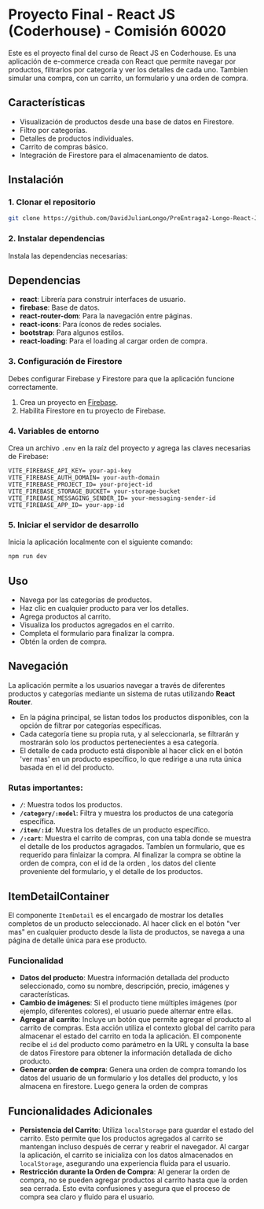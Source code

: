# Proyecto Final - React JS (Coderhouse) - Comisión 60020

Este es el proyecto final del curso de React JS en Coderhouse. Es una aplicación de e-commerce creada con React que permite navegar por productos, filtrarlos por categoría y ver los detalles de cada uno. Tambien simular una compra, con un carrito, un formulario y una orden de compra.

## Características

- Visualización de productos desde una base de datos en Firestore.
- Filtro por categorías.
- Detalles de productos individuales.
- Carrito de compras básico.
- Integración de Firestore para el almacenamiento de datos.

## Instalación

### 1. Clonar el repositorio

```bash
git clone https://github.com/DavidJulianLongo/PreEntraga2-Longo-React-JS-coderhouse.git
```

### 2. Instalar dependencias

Instala las dependencias necesarias:

## Dependencias

- **react**: Librería para construir interfaces de usuario.
- **firebase**: Base de datos.
- **react-router-dom**: Para la navegación entre páginas.
- **react-icons**: Para íconos de redes sociales.
- **bootstrap**: Para algunos estilos.
- **react-loading**: Para el loading al cargar orden de compra.


### 3. Configuración de Firestore

Debes configurar Firebase y Firestore para que la aplicación funcione correctamente.

1. Crea un proyecto en [Firebase](https://firebase.google.com/).
2. Habilita Firestore en tu proyecto de Firebase.

### 4. Variables de entorno

Crea un archivo `.env` en la raíz del proyecto y agrega las claves necesarias de Firebase:

```
VITE_FIREBASE_API_KEY= your-api-key
VITE_FIREBASE_AUTH_DOMAIN= your-auth-domain
VITE_FIREBASE_PROJECT_ID= your-project-id
VITE_FIREBASE_STORAGE_BUCKET= your-storage-bucket
VITE_FIREBASE_MESSAGING_SENDER_ID= your-messaging-sender-id
VITE_FIREBASE_APP_ID= your-app-id
```

### 5. Iniciar el servidor de desarrollo

Inicia la aplicación localmente con el siguiente comando:

```bash
npm run dev
```


## Uso

- Navega por las categorías de productos.
- Haz clic en cualquier producto para ver los detalles.
- Agrega productos al carrito.
- Visualiza los productos agregados en el carrito.
- Completa el formulario para finalizar la compra.
- Obtén la orden de compra.


## Navegación

La aplicación permite a los usuarios navegar a través de diferentes productos y categorías mediante un sistema de rutas utilizando **React Router**.

- En la página principal, se listan todos los productos disponibles, con la opción de filtrar por categorías específicas.
- Cada categoría tiene su propia ruta, y al seleccionarla, se filtrarán y mostrarán solo los productos pertenecientes a esa categoría.
- El detalle de cada producto está disponible al hacer click en el botón 'ver mas' en un producto específico, lo que redirige a una ruta única basada en el id del producto.

### Rutas importantes:

- **`/`**: Muestra todos los productos.
- **`/category/:model`**: Filtra y muestra los productos de una categoría específica.
- **`/item/:id`**: Muestra los detalles de un producto específico.
- **`/:cart`**: Muestra el carrito de compras, con una tabla donde se muestra el detalle de los productos agragados. Tambíen un formulario, que es requerido para finlaizar la compra. Al finalizar la compra se obtine la orden de compra, con el id de la orden , los datos del cliente proveniente del formulario, y el detalle de los productos.

## ItemDetailContainer

El componente `ItemDetail` es el encargado de mostrar los detalles completos de un producto seleccionado. Al hacer click en el botón "ver mas" en cualquier producto desde la lista de productos, se navega a una página de detalle única para ese producto.

### Funcionalidad

- **Datos del producto**: Muestra información detallada del producto seleccionado, como su nombre, descripción, precio, imágenes y características.
- **Cambio de imágenes**: Si el producto tiene múltiples imágenes (por ejemplo, diferentes colores), el usuario puede alternar entre ellas.
- **Agregar al carrito**: Incluye un botón que permite agregar el producto al carrito de compras. Esta acción utiliza el contexto global del carrito para almacenar el estado del carrito en toda la aplicación. El componente recibe el `id` del producto como parámetro en la URL y consulta la base de datos Firestore para obtener la información detallada de dicho producto.
- **Generar orden de compra**: Genera una orden de compra tomando los datos del usuario de un formulario y los detalles del producto, y los almacena en firestore. Luego genera la orden de compras


## Funcionalidades Adicionales

- **Persistencia del Carrito**: Utiliza `localStorage` para guardar el estado del carrito. Esto permite que los productos agregados al carrito se mantengan incluso después de cerrar y reabrir el navegador. Al cargar la aplicación, el carrito se inicializa con los datos almacenados en `localStorage`, asegurando una experiencia fluida para el usuario.
- **Restricción durante la Orden de Compra**: Al generar la orden de compra, no se pueden agregar productos al carrito hasta que la orden sea cerrada. Esto evita confusiones y asegura que el proceso de compra sea claro y fluido para el usuario.

